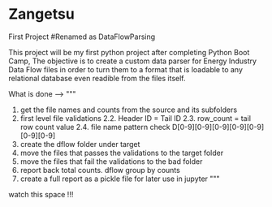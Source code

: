 # Zangetsu
First Project
#Renamed as DataFlowParsing

This project will be my first python project after completing Python Boot Camp, 
The objective is to create a custom data parser for Energy Industry Data Flow files in order to turn them to a format that is loadable to any relational database even readible from the files itself.

What is done --> 
"""
1. get the file names and counts from the source and its subfolders
2. first level file validations
    2.2. Header ID = Tail ID
    2.3. row_count = tail row count value
    2.4. file name pattern check D[0-9][0-9][0-9][0-9][0-9][0-9][0-9]
3. create the dflow folder under target
3. move the files that passes the validations to the target folder
4. move the files that fail the validations to the bad folder
5. report back total counts. dflow group by counts
6. create a full report as a pickle file for later use in jupyter
"""

watch this space !!!
